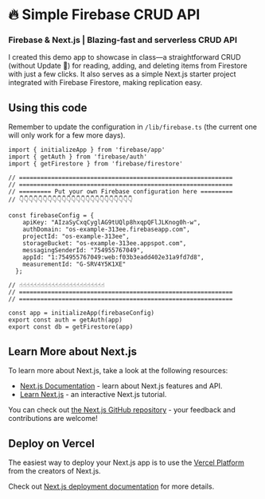 # 🔥 Simple Firebase CRUD API
### Firebase & Next.js | Blazing-fast and serverless CRUD API

I created this demo app to showcase in class—a straightforward CRUD (without Update 🤫) for reading, adding, and deleting items from Firestore with just a few clicks. It also serves as a simple Next.js starter project integrated with Firebase Firestore, making replication easy.

## Using this code

Remember to update the configuration in ``/lib/firebase.ts`` (the current one will only work for a few more days).

```tsx
import { initializeApp } from 'firebase/app'
import { getAuth } from 'firebase/auth'
import { getFirestore } from 'firebase/firestore'

// ============================================================
// ============================================================
// ========= Put your own Firebase configuration here =========
// 👇👇👇👇👇👇👇👇👇👇👇👇👇👇👇👇👇👇👇👇👇👇👇👇

const firebaseConfig = {
    apiKey: "AIzaSyCxqCyglAG9tUQlp8hxqpQFlJLKnog0h-w",
    authDomain: "os-example-313ee.firebaseapp.com",
    projectId: "os-example-313ee",
    storageBucket: "os-example-313ee.appspot.com",
    messagingSenderId: "754955767049",
    appId: "1:754955767049:web:f03b3eadd402e31a9fd7d8",
    measurementId: "G-SRV4Y5K1XE"
  };

// ☝️☝️☝️☝️☝️☝️☝️☝️☝️☝️☝️☝️☝️☝️☝️☝️☝️☝️☝️☝️☝️☝️☝️☝️
// ============================================================
// ============================================================

const app = initializeApp(firebaseConfig)
export const auth = getAuth(app)
export const db = getFirestore(app)
```

## Learn More about Next.js

To learn more about Next.js, take a look at the following resources:

- [Next.js Documentation](https://nextjs.org/docs) - learn about Next.js features and API.
- [Learn Next.js](https://nextjs.org/learn) - an interactive Next.js tutorial.

You can check out [the Next.js GitHub repository](https://github.com/vercel/next.js/) - your feedback and contributions are welcome!

## Deploy on Vercel

The easiest way to deploy your Next.js app is to use the [Vercel Platform](https://vercel.com/new?utm_medium=default-template&filter=next.js&utm_source=create-next-app&utm_campaign=create-next-app-readme) from the creators of Next.js.

Check out [Next.js deployment documentation](https://nextjs.org/docs/deployment) for more details.
